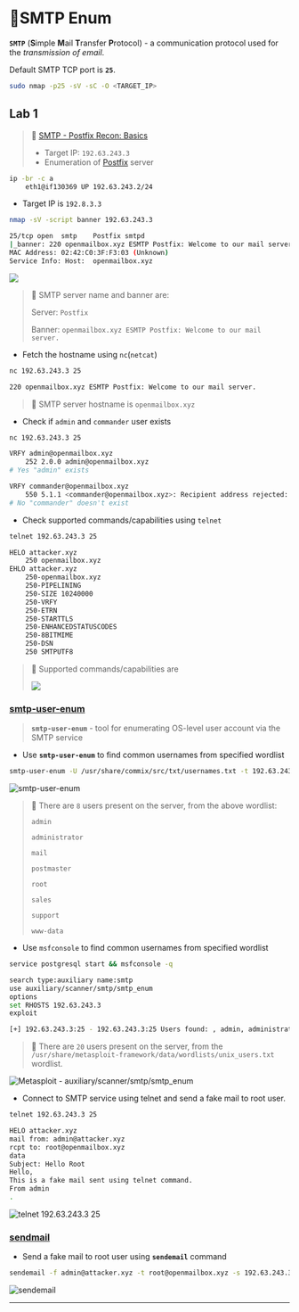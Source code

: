 # 🔬SMTP Enum

**`SMTP`** (**S**imple **M**ail **T**ransfer **P**rotocol) - a communication protocol used for the *transmission of email*.

Default SMTP TCP port is **`25`**.

```bash
sudo nmap -p25 -sV -sC -O <TARGET_IP>
```

## Lab 1

>  🔬  [SMTP - Postfix Recon: Basics](https://www.attackdefense.com/challengedetails?cid=516)
>
>  - Target IP: `192.63.243.3`
>  - Enumeration of [Postfix](https://www.postfix.org/) server

```bash
ip -br -c a
	eth1@if130369 UP 192.63.243.2/24
```

- Target IP is `192.8.3.3`

```bash
nmap -sV -script banner 192.63.243.3
```

```bash
25/tcp open  smtp    Postfix smtpd
|_banner: 220 openmailbox.xyz ESMTP Postfix: Welcome to our mail server.
MAC Address: 02:42:C0:3F:F3:03 (Unknown)
Service Info: Host:  openmailbox.xyz
```

![](assets/image-20230413144437237.png)

> 📌 SMTP server name and banner are:
>
> Server: `Postfix`
>
> Banner: `openmailbox.xyz ESMTP Postfix: Welcome to our mail server.`

- Fetch the hostname using `nc`(`netcat`)

```bash
nc 192.63.243.3 25
```

```bash
220 openmailbox.xyz ESMTP Postfix: Welcome to our mail server.
```

> 📌 SMTP server hostname is `openmailbox.xyz`

- Check if `admin` and `commander` user exists

```bash
nc 192.63.243.3 25
```

```bash
VRFY admin@openmailbox.xyz
	252 2.0.0 admin@openmailbox.xyz
# Yes "admin" exists
```

```bash
VRFY commander@openmailbox.xyz
	550 5.1.1 <commander@openmailbox.xyz>: Recipient address rejected: User unknown in local recipient table
# No "commander" doesn't exist
```

- Check supported commands/capabilities using `telnet`

```bash
telnet 192.63.243.3 25
```

```bash
HELO attacker.xyz
	250 openmailbox.xyz
EHLO attacker.xyz
    250-openmailbox.xyz
    250-PIPELINING
    250-SIZE 10240000
    250-VRFY
    250-ETRN
    250-STARTTLS
    250-ENHANCEDSTATUSCODES
    250-8BITMIME
    250-DSN
    250 SMTPUTF8
```

> 📌 Supported commands/capabilities are
>
> ![](assets/image-20230413145251626.png)

### [smtp-user-enum](https://pentestmonkey.net/tools/user-enumeration/smtp-user-enum)

> **`smtp-user-enum`** - tool for enumerating OS-level user account via the SMTP service

- Use **`smtp-user-enum`** to find common usernames from specified wordlist

```bash
smtp-user-enum -U /usr/share/commix/src/txt/usernames.txt -t 192.63.243.3
```

![smtp-user-enum](assets/image-20230413145845823.png)

> 📌 There are `8` users present on the server, from the above wordlist:
>
> `admin`
>
> `administrator`
>
> `mail`
>
> `postmaster`
>
> `root`
>
> `sales`
>
> `support`
>
> `www-data`

- Use `msfconsole` to find common usernames from specified wordlist

```bash
service postgresql start && msfconsole -q
```

```bash
search type:auxiliary name:smtp
use auxiliary/scanner/smtp/smtp_enum
options
set RHOSTS 192.63.243.3
exploit
```

```bash
[+] 192.63.243.3:25 - 192.63.243.3:25 Users found: , admin, administrator, backup, bin, daemon, games, gnats, irc, list, lp, mail, man, news, nobody, postmaster, proxy, sync, sys, uucp, www-data
```

> 📌 There are `20` users present on the server, from the `/usr/share/metasploit-framework/data/wordlists/unix_users.txt` wordlist.

![Metasploit - auxiliary/scanner/smtp/smtp_enum](assets/image-20230413151315318.png)

- Connect to SMTP service using telnet and send a fake mail to root user.

```bash
telnet 192.63.243.3 25
```

```bash
HELO attacker.xyz
mail from: admin@attacker.xyz
rcpt to: root@openmailbox.xyz
data
Subject: Hello Root
Hello,
This is a fake mail sent using telnet command.
From admin
.
```

![telnet 192.63.243.3 25](assets/image-20230413151735850.png)

### [sendmail](https://www.postfix.org/sendmail.1.html)

- Send a fake mail to root user using **`sendemail`** command

```bash
sendemail -f admin@attacker.xyz -t root@openmailbox.xyz -s 192.63.243.3 -u Fakemail -m "Hi root, a fake mail from admin" -o tls=no
```

![sendemail](assets/image-20230413151907909.png)

------

